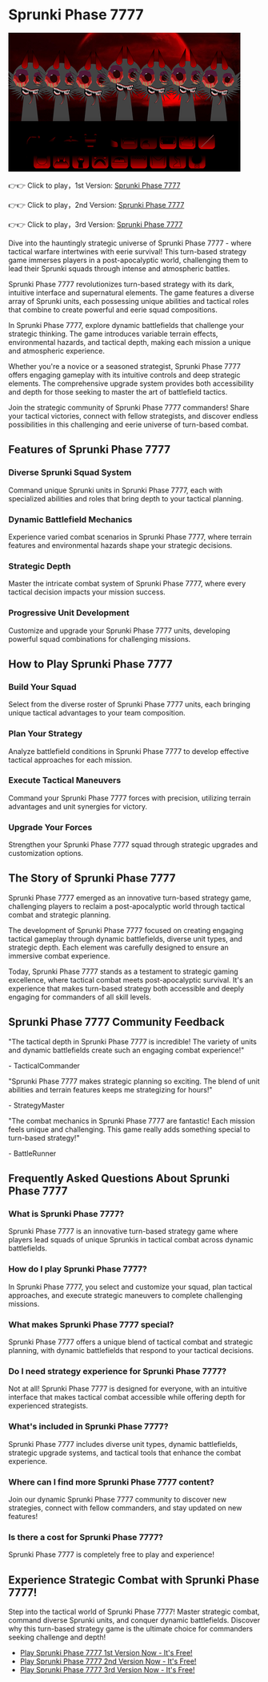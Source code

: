 # Sprunki Phase 7777

![Sprunki Phase 7777](https://raw.githubusercontent.com/sprunkiscrunkly/sprunki-phase-7777/refs/heads/main/sprunki-phase-7777.png "Sprunki Phase 7777")

👉👉 Click to play，1st Version: [Sprunki Phase 7777](https://sprunksters.com/sprunki-phase-7777/ "Sprunki Phase 7777")

👉👉 Click to play，2nd Version: [Sprunki Phase 7777](https://sprunkiscrunkly.com/sprunki-phase-7777/ "Sprunki Phase 7777")

👉👉 Click to play，3rd Version: [Sprunki Phase 7777](https://sprunkipyramixed.com/sprunki-phase-7777/ "Sprunki Phase 7777")

Dive into the hauntingly strategic universe of Sprunki Phase 7777 - where tactical warfare intertwines with eerie survival! This turn-based strategy game immerses players in a post-apocalyptic world, challenging them to lead their Sprunki squads through intense and atmospheric battles.

Sprunki Phase 7777 revolutionizes turn-based strategy with its dark, intuitive interface and supernatural elements. The game features a diverse array of Sprunki units, each possessing unique abilities and tactical roles that combine to create powerful and eerie squad compositions.

In Sprunki Phase 7777, explore dynamic battlefields that challenge your strategic thinking. The game introduces variable terrain effects, environmental hazards, and tactical depth, making each mission a unique and atmospheric experience.

Whether you're a novice or a seasoned strategist, Sprunki Phase 7777 offers engaging gameplay with its intuitive controls and deep strategic elements. The comprehensive upgrade system provides both accessibility and depth for those seeking to master the art of battlefield tactics.

Join the strategic community of Sprunki Phase 7777 commanders! Share your tactical victories, connect with fellow strategists, and discover endless possibilities in this challenging and eerie universe of turn-based combat.

## Features of Sprunki Phase 7777

### Diverse Sprunki Squad System

Command unique Sprunki units in Sprunki Phase 7777, each with specialized abilities and roles that bring depth to your tactical planning.

### Dynamic Battlefield Mechanics

Experience varied combat scenarios in Sprunki Phase 7777, where terrain features and environmental hazards shape your strategic decisions.

### Strategic Depth

Master the intricate combat system of Sprunki Phase 7777, where every tactical decision impacts your mission success.

### Progressive Unit Development

Customize and upgrade your Sprunki Phase 7777 units, developing powerful squad combinations for challenging missions.

## How to Play Sprunki Phase 7777

### Build Your Squad

Select from the diverse roster of Sprunki Phase 7777 units, each bringing unique tactical advantages to your team composition.

### Plan Your Strategy

Analyze battlefield conditions in Sprunki Phase 7777 to develop effective tactical approaches for each mission.

### Execute Tactical Maneuvers

Command your Sprunki Phase 7777 forces with precision, utilizing terrain advantages and unit synergies for victory.

### Upgrade Your Forces

Strengthen your Sprunki Phase 7777 squad through strategic upgrades and customization options.

## The Story of Sprunki Phase 7777

Sprunki Phase 7777 emerged as an innovative turn-based strategy game, challenging players to reclaim a post-apocalyptic world through tactical combat and strategic planning.

The development of Sprunki Phase 7777 focused on creating engaging tactical gameplay through dynamic battlefields, diverse unit types, and strategic depth. Each element was carefully designed to ensure an immersive combat experience.

Today, Sprunki Phase 7777 stands as a testament to strategic gaming excellence, where tactical combat meets post-apocalyptic survival. It's an experience that makes turn-based strategy both accessible and deeply engaging for commanders of all skill levels.

## Sprunki Phase 7777 Community Feedback

"The tactical depth in Sprunki Phase 7777 is incredible! The variety of units and dynamic battlefields create such an engaging combat experience!"

\- TacticalCommander

"Sprunki Phase 7777 makes strategic planning so exciting. The blend of unit abilities and terrain features keeps me strategizing for hours!"

\- StrategyMaster

"The combat mechanics in Sprunki Phase 7777 are fantastic! Each mission feels unique and challenging. This game really adds something special to turn-based strategy!"

\- BattleRunner

## Frequently Asked Questions About Sprunki Phase 7777

### What is Sprunki Phase 7777?

Sprunki Phase 7777 is an innovative turn-based strategy game where players lead squads of unique Sprunkis in tactical combat across dynamic battlefields.

### How do I play Sprunki Phase 7777?

In Sprunki Phase 7777, you select and customize your squad, plan tactical approaches, and execute strategic maneuvers to complete challenging missions.

### What makes Sprunki Phase 7777 special?

Sprunki Phase 7777 offers a unique blend of tactical combat and strategic planning, with dynamic battlefields that respond to your tactical decisions.

### Do I need strategy experience for Sprunki Phase 7777?

Not at all! Sprunki Phase 7777 is designed for everyone, with an intuitive interface that makes tactical combat accessible while offering depth for experienced strategists.

### What's included in Sprunki Phase 7777?

Sprunki Phase 7777 includes diverse unit types, dynamic battlefields, strategic upgrade systems, and tactical tools that enhance the combat experience.

### Where can I find more Sprunki Phase 7777 content?

Join our dynamic Sprunki Phase 7777 community to discover new strategies, connect with fellow commanders, and stay updated on new features!

### Is there a cost for Sprunki Phase 7777?

Sprunki Phase 7777 is completely free to play and experience!

## Experience Strategic Combat with Sprunki Phase 7777!

Step into the tactical world of Sprunki Phase 7777! Master strategic combat, command diverse Sprunki units, and conquer dynamic battlefields. Discover why this turn-based strategy game is the ultimate choice for commanders seeking challenge and depth!

- [Play Sprunki Phase 7777 1st Version Now - It's Free!](https://sprunksters.com/sprunki-phase-7777/)
- [Play Sprunki Phase 7777 2nd Version Now - It's Free!](https://sprunkiscrunkly.com/sprunki-phase-7777/)
- [Play Sprunki Phase 7777 3rd Version Now - It's Free!](https://sprunkipyramixed.com/sprunki-phase-7777/)
